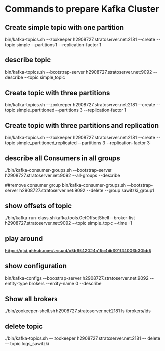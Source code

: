# Commands to prepare Kafka Cluster

## Create simple topic with one partition

bin/kafka-topics.sh --zookeeper h2908727.stratoserver.net:2181 --create --topic simple --partitions 1 --replication-factor 1

## describe topic

bin/kafka-topics.sh --bootstrap-server  h2908727.stratoserver.net:9092 --describe --topic simple_topic

## Create topic with three partitions

bin/kafka-topics.sh --zookeeper h2908727.stratoserver.net:2181 --create --topic simple_partitioned --partitions 3 --replication-factor 1

## Create topic with three partitions and replication

bin/kafka-topics.sh --zookeeper h2908727.stratoserver.net:2181 --create --topic simple_partitioned_replicated --partitions 3 --replication-factor 3


## describe all Consumers in all groups
./bin/kafka-consumer-groups.sh --bootstrap-server  h2908727.stratoserver.net:9092 --all-groups --describe

##remove consumer group
bin/kafka-consumer-groups.sh --bootstrap-server h2908727.stratoserver.net:9092 --delete --group sawitzki_group1

## show offsets of topic

./bin/kafka-run-class.sh kafka.tools.GetOffsetShell --broker-list h2908727.stratoserver.net:9092 --topic simple_topic --time -1

## play around

https://gist.github.com/ursuad/e5b8542024a15e4db601f34906b30bb5

## show configuration

bin/kafka-configs --bootstrap-server h2908727.stratoserver.net:9092 --entity-type brokers --entity-name 0 --describe

## Show all brokers
./bin/zookeeper-shell.sh h2908727.stratoserver.net:2181 ls /brokers/ids

## delete topic

./bin/kafka-topics.sh -- zookeeper h2908727.stratoserver.net:2181 -- delete -- topic logs_sawitzki


